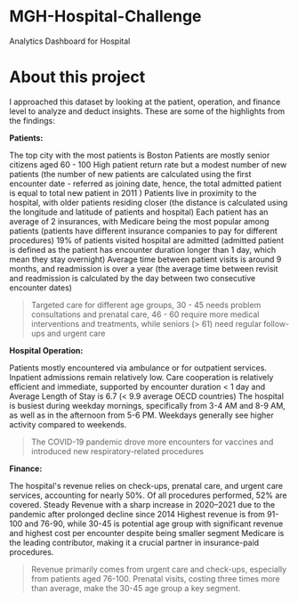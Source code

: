 # MGH-Hospital-Challenge
Analytics Dashboard for Hospital

# About this project
I approached this dataset by looking at the patient, operation, and finance level to analyze and deduct insights. These are some of the highlights from the findings:

**Patients:**

The top city with the most patients is Boston
Patients are mostly senior citizens aged 60 - 100
High patient return rate but a modest number of new patients (the number of new patients are calculated using the first encounter date - referred as joining date, hence, the total admitted patient is equal to total new patient in 2011 )
Patients live in proximity to the hospital, with older patients residing closer (the distance is calculated using the longitude and latitude of patients and hospital)
Each patient has an average of 2 insurances, with Medicare being the most popular among patients (patients have different insurance companies to pay for different procedures)
19% of patients visited hospital are admitted (admitted patient is defined as the patient has encounter duration longer than 1 day, which mean they stay overnight)
Average time between patient visits is around ﻿9﻿ months, and readmission is over a year (the average time between revisit and readmission is calculated by the day between two consecutive encounter dates)
> Targeted care for different age groups, 30 - 45 needs problem consultations and prenatal care, 46 - 60 require more medical interventions and treatments, while seniors (> 61) need regular follow-ups and urgent care

**Hospital Operation:**

Patients mostly encountered via ambulance or for outpatient services.
Inpatient admissions remain relatively low.
Care cooperation is relatively efficient and immediate, supported by encounter duration < 1 day and Average Length of Stay is 6.7 (< 9.9 average OECD countries)
The hospital is busiest during weekday mornings, specifically from 3-4 AM and 8-9 AM, as well as in the afternoon from 5-6 PM. Weekdays generally see higher activity compared to weekends.
> The COVID-19 pandemic drove more encounters for vaccines and introduced new respiratory-related procedures

**Finance:**

The hospital's revenue relies on check-ups, prenatal care, and urgent care services, accounting for nearly 50%. Of all procedures performed, 52% are covered.
Steady Revenue with a sharp increase in 2020–2021 due to the pandemic after prolonged decline since 2014
Highest revenue is from 91-100 and 76-90, while 30-45 is potential age group with significant revenue and highest cost per encounter despite being smaller segment
Medicare is the leading contributor, making it a crucial partner in insurance-paid procedures.
> Revenue primarily comes from urgent care and check-ups, especially from patients aged 76-100. Prenatal visits, costing three times more than average, make the 30-45 age group a key segment.
